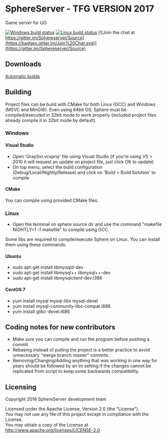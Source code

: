 # SphereServer - TFG VERSION 2017
Game server for UO

[![Windows build status](https://ci.appveyor.com/api/projects/status/befpuqebq01caopi?svg=true)](https://ci.appveyor.com/project/coruja747/source)
[![Linux build status](https://travis-ci.org/Sphereserver/Source.svg?branch=master)](https://travis-ci.org/Sphereserver/Source)
[![Join the chat at https://gitter.im/Sphereserver/Source](https://badges.gitter.im/Join%20Chat.svg)](https://gitter.im/Sphereserver/Source)

## Downloads

[Automatic builds](https://forum.spherecommunity.net/sshare.php?srt=4)

## Building
Project files can be build with CMake for both Linux (GCC) and Windows (MSVC and MinGW).
Even using 64bit OS, Sphere must be compiled/executed in 32bit mode to work properly (included project files already compile it in 32bit mode by default).

### Windows
#### Visual Studio
* Open 'GraySvr.vcxproj' file using Visual Studio (if you're using VS > 2010 it will request an update on project file, just click OK to update)
* On top menu, select the build configuration (Debug/Local/Nightly/Release) and click on 'Build > Build Solution' to compile

#### CMake
You can compile using provided CMake files.

### Linux
* Open the terminal on sphere source dir and use the command "makefile NIGHTLY=1 -f makefile" to compile using GCC.

Some libs are required to compile/execute Sphere on Linux. You can install them using these commands:

#### Ubuntu
* sudo apt-get install libmysqld-dev
* sudo apt-get install libmysql++ libmysql++-dev
* sudo apt-get install libmysqlclient-dev:i386

#### CentOS 7
* yum install mysql mysql-libs mysql-devel
* yum install mysql-community-libs-compat.i686
* yum install glibc-devel.i686

## Coding notes for new contributors
* Make sure you can compile and run the program before pushing a commit.
* Rebasing instead of pulling the project is a better practice to avoid unnecessary "merge branch master" commits.
* Removing/Changing/Adding anything that was working in one way for years should be followed by an ini setting if the changes cannot be replicated from script to keep some backwards compatibility.

## Licensing
Copyright 2016 SphereServer development team

Licensed under the Apache License, Version 2.0 (the "License").<br>
You may not use any file of this project except in compliance with the License.<br>
You may obtain a copy of the License at http://www.apache.org/licenses/LICENSE-2.0